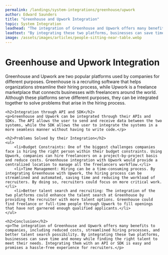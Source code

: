 ```yaml
---
permalink: /landings/system-integrations/greenhouse/upwork
author: Edward Saunders
title: "Greenhouse and Upwork Integration"
topic: System Integration
leadhead: "The integration of Greenhouse and Upwork offers many benefits to companies, including reduced costs, streamlined hiring processes, and better talent search possibility"
leadtext: "By integrating these two platforms, businesses can save time and money while finding the right talent to meet their needs. Integrating them with an API or SDK is easy and promises a hassle-free experience for recruiters."
image: /assets/images/articles/people-sitting-near-table.webp
---
```

<div class="arttext">	<h1>Greenhouse and Upwork Integration</h1>
	<p>Greenhouse and Upwork are two popular platforms used by companies for different purposes. Greenhouse is a recruiting software that helps organizations streamline their hiring process, while Upwork is a freelance marketplace that connects businesses with freelancers around the world. Although these platforms serve different purposes, they can be integrated together to solve problems that arise in the hiring process.</p>

	<h2>Integration through API and SDK</h2>
	<p>Greenhouse and Upwork can be integrated through their APIs and SDKs. The API allows the user to send and receive data between the two systems, while the SDK allows the user to integrate the systems in a more seamless manner without having to write code.</p>

	<h2>Problems Solved by their Integration</h2>
	<ul>
		<li>Budget Constraints: One of the biggest challenges companies face is hiring the right person within their budget constraints. Using Upwork, companies can hire freelancers on a project-by-project basis and reduce costs. Greenhouse integration with Upwork would provide a centralized location to manage all the freelancers workflow.</li>
		<li>Time Management: Hiring can be a time-consuming process. By integrating Greenhouse with Upwork, the hiring process can be streamlined and automated, saving time and reducing the workload of recruiters. By doing so, recruiters could focus on more critical work.</li>
		<li>Better talent search and recruiting: The integration of the two platforms could enhance the talent search at Greenhouse by providing the recruiter with more talent options. Greenhouse could find freelance or full-time people through Upwork to fill openings that have not garnered enough qualified applicants.</li>
	</ul>

	<h2>Conclusion</h2>
	<p>The integration of Greenhouse and Upwork offers many benefits to companies, including reduced costs, streamlined hiring processes, and better talent search possibility. By integrating these two platforms, businesses can save time and money while finding the right talent to meet their needs. Integrating them with an API or SDK is easy and promises a hassle-free experience for recruiters.</p>
</div>